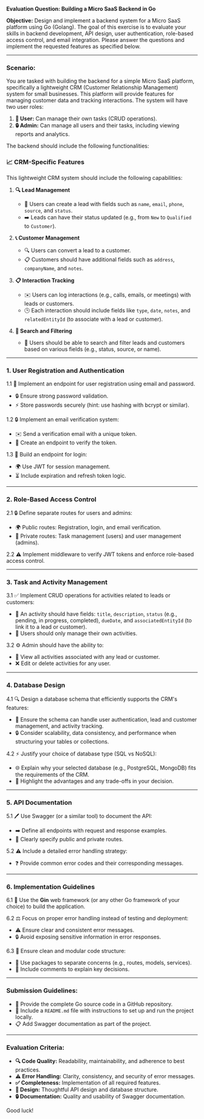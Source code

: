 
**Evaluation Question: Building a Micro SaaS Backend in Go**

**Objective:**
Design and implement a backend system for a Micro SaaS platform using Go (Golang). The goal of this exercise is to evaluate your skills in backend development, API design, user authentication, role-based access control, and email integration. Please answer the questions and implement the requested features as specified below.

---

### **Scenario:**
You are tasked with building the backend for a simple Micro SaaS platform, specifically a lightweight CRM (Customer Relationship Management) system for small businesses. This platform will provide features for managing customer data and tracking interactions. The system will have two user roles:

1. **🔑 User:** Can manage their own tasks (CRUD operations).
2. **🔒 Admin:** Can manage all users and their tasks, including viewing reports and analytics.

The backend should include the following functionalities:

### **📈 CRM-Specific Features**
This lightweight CRM system should include the following capabilities:

1. **🔍 Lead Management**
   - 🔗 Users can create a lead with fields such as `name`, `email`, `phone`, `source`, and `status`.
   - ➡️ Leads can have their status updated (e.g., from `New` to `Qualified` to `Customer`).

2. **📞 Customer Management**
   - 🔍 Users can convert a lead to a customer.
   - 📋 Customers should have additional fields such as `address`, `companyName`, and `notes`.

3. **📋 Interaction Tracking**
   - ✉️ Users can log interactions (e.g., calls, emails, or meetings) with leads or customers.
   - 🕒 Each interaction should include fields like `type`, `date`, `notes`, and `relatedEntityId` (to associate with a lead or customer).

4. **🔎 Search and Filtering**
   - 🔢 Users should be able to search and filter leads and customers based on various fields (e.g., status, source, or name).

---

### **1. User Registration and Authentication**

1.1 🔑 Implement an endpoint for user registration using email and password.
  - 🔒 Ensure strong password validation.
  - ⚡ Store passwords securely (hint: use hashing with bcrypt or similar).

1.2 🔒 Implement an email verification system:
  - ✉️ Send a verification email with a unique token.
  - 🔗 Create an endpoint to verify the token.

1.3 🔐 Build an endpoint for login:
  - 🌍 Use JWT for session management.
  - ⏳ Include expiration and refresh token logic.

---

### **2. Role-Based Access Control**

2.1 🔒 Define separate routes for users and admins:
  - 🌍 Public routes: Registration, login, and email verification.
  - 🔐 Private routes: Task management (users) and user management (admins).

2.2 ⚠️ Implement middleware to verify JWT tokens and enforce role-based access control.

---

### **3. Task and Activity Management**

3.1 ✅ Implement CRUD operations for activities related to leads or customers:
  - 🔄 An activity should have fields: `title`, `description`, `status` (e.g., pending, in progress, completed), `dueDate`, and `associatedEntityId` (to link it to a lead or customer).
  - 🔑 Users should only manage their own activities.

3.2 ⚙️ Admin should have the ability to:
  - 🔗 View all activities associated with any lead or customer.
  - ❌ Edit or delete activities for any user.

---

### **4. Database Design**

4.1 🔍 Design a database schema that efficiently supports the CRM's features:
  - 🔄 Ensure the schema can handle user authentication, lead and customer management, and activity tracking.
  - 🔒 Consider scalability, data consistency, and performance when structuring your tables or collections.

4.2 ⚡ Justify your choice of database type (SQL vs NoSQL):
  - 🌐 Explain why your selected database (e.g., PostgreSQL, MongoDB) fits the requirements of the CRM.
  - 🔑 Highlight the advantages and any trade-offs in your decision.

---

### **5. API Documentation**

5.1 🖊️ Use Swagger (or a similar tool) to document the API:
  - ➡️ Define all endpoints with request and response examples.
  - 🔗 Clearly specify public and private routes.

5.2 ⚠️ Include a detailed error handling strategy:
  - ❓ Provide common error codes and their corresponding messages.

---

### **6. Implementation Guidelines**

6.1 🚀 Use the **Gin** web framework (or any other Go framework of your choice) to build the application.

6.2 ⚖️ Focus on proper error handling instead of testing and deployment:
  - ⚠️ Ensure clear and consistent error messages.
  - 🔒 Avoid exposing sensitive information in error responses.

6.3 🔧 Ensure clean and modular code structure:
  - 🔢 Use packages to separate concerns (e.g., routes, models, services).
  - 🔗 Include comments to explain key decisions.

---

### **Submission Guidelines:**

- 🔗 Provide the complete Go source code in a GitHub repository.
- 🔢 Include a `README.md` file with instructions to set up and run the project locally.
- 📋 Add Swagger documentation as part of the project.

---

### **Evaluation Criteria:**

- **🔍 Code Quality:** Readability, maintainability, and adherence to best practices.
- **⚠️ Error Handling:** Clarity, consistency, and security of error messages.
- **✅ Completeness:** Implementation of all required features.
- **🔄 Design:** Thoughtful API design and database structure.
- **🔒 Documentation:** Quality and usability of Swagger documentation.

Good luck!
